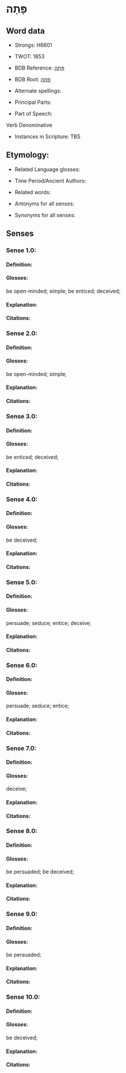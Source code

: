 # פָּתָה

<!-- Status: S2="NeedsEdits" -->
<!-- Lexica used for edits:   -->

## Word data

* Strongs: H6601

* TWOT: 1853

* BDB Reference: [פָּתָה](rc://en/bdb/dict/q.dz.ae)

* BDB Root: [פתה](rc://en/bdb/dict/q.dz.aa)

* Alternate spellings:

* Principal Parts:

* Part of Speech:

Verb Denominative

* Instances in Scripture: TBS

## Etymology:

* Related Language glosses:

* Time Period/Ancient Authors:

* Related words:

* Antonyms for all senses:

* Synonyms for all senses:

## Senses

### Sense 1.0:

#### Definition:

#### Glosses:

be open-minded; simple; be enticed; deceived; 

#### Explanation:

#### Citations:



### Sense 2.0:

#### Definition:

#### Glosses:

be open-minded; simple; 

#### Explanation:

#### Citations:



### Sense 3.0:

#### Definition:

#### Glosses:

be enticed; deceived; 

#### Explanation:

#### Citations:



### Sense 4.0:

#### Definition:

#### Glosses:

be deceived; 

#### Explanation:

#### Citations:



### Sense 5.0:

#### Definition:

#### Glosses:

persuade; seduce; entice; deceive; 

#### Explanation:

#### Citations:



### Sense 6.0:

#### Definition:

#### Glosses:

persuade; seduce; entice; 

#### Explanation:

#### Citations:



### Sense 7.0:

#### Definition:

#### Glosses:

deceive; 

#### Explanation:

#### Citations:



### Sense 8.0:

#### Definition:

#### Glosses:

be persuaded; be deceived; 

#### Explanation:

#### Citations:



### Sense 9.0:

#### Definition:

#### Glosses:

be persuaded; 

#### Explanation:

#### Citations:



### Sense 10.0:

#### Definition:

#### Glosses:

be deceived; 

#### Explanation:

#### Citations:



